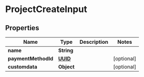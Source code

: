 
# ProjectCreateInput

## Properties
Name | Type | Description | Notes
------------ | ------------- | ------------- | -------------
**name** | **String** |  | 
**paymentMethodId** | [**UUID**](UUID.md) |  |  [optional]
**customdata** | **Object** |  |  [optional]



